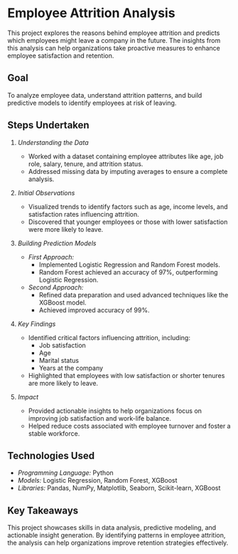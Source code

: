 
# Employee Attrition Analysis

This project explores the reasons behind employee attrition and predicts which employees might leave a company in the future. The insights from this analysis can help organizations take proactive measures to enhance employee satisfaction and retention.

## Goal

To analyze employee data, understand attrition patterns, and build predictive models to identify employees at risk of leaving.

## Steps Undertaken

1. *Understanding the Data*  
   - Worked with a dataset containing employee attributes like age, job role, salary, tenure, and attrition status.  
   - Addressed missing data by imputing averages to ensure a complete analysis.

2. *Initial Observations*  
   - Visualized trends to identify factors such as age, income levels, and satisfaction rates influencing attrition.  
   - Discovered that younger employees or those with lower satisfaction were more likely to leave.

3. *Building Prediction Models*  
   - *First Approach:*  
     - Implemented Logistic Regression and Random Forest models.  
     - Random Forest achieved an accuracy of 97%, outperforming Logistic Regression.  
   - *Second Approach:*  
     - Refined data preparation and used advanced techniques like the XGBoost model.  
     - Achieved improved accuracy of 99%.

4. *Key Findings*  
   - Identified critical factors influencing attrition, including:  
     - Job satisfaction  
     - Age  
     - Marital status  
     - Years at the company  
   - Highlighted that employees with low satisfaction or shorter tenures are more likely to leave.

5. *Impact*  
   - Provided actionable insights to help organizations focus on improving job satisfaction and work-life balance.  
   - Helped reduce costs associated with employee turnover and foster a stable workforce.

## Technologies Used

- *Programming Language:* Python  
- *Models:* Logistic Regression, Random Forest, XGBoost  
- *Libraries:* Pandas, NumPy, Matplotlib, Seaborn, Scikit-learn, XGBoost  

## Key Takeaways

This project showcases skills in data analysis, predictive modeling, and actionable insight generation. By identifying patterns in employee attrition, the analysis can help organizations improve retention strategies effectively.
